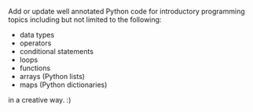 Add or update well annotated Python code for introductory programming topics including but not limited to the following:

- data types
- operators
- conditional statements
- loops
- functions
- arrays (Python lists)
- maps (Python dictionaries)

in a creative way. :)
